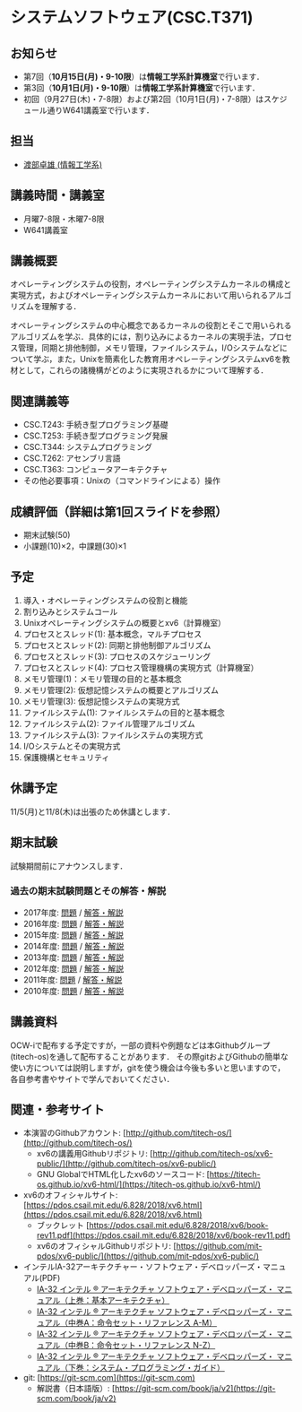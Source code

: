 # システムソフトウェア(CSC.T371)

## お知らせ
* 第7回（**10月15日(月)・9-10限**）は**情報工学系計算機室**で行います．
* 第3回（**10月1日(月)・9-10限**）は**情報工学系計算機室**で行います．
* 初回（9月27日(木)・7-8限）および第2回（10月1日(月)・7-8限）はスケジュール通りW641講義室で行います．

## 担当
* [渡部卓雄 (情報工学系)](http://www.psg.c.titech.ac.jp/~takuo/)

## 講義時間・講義室
* 月曜7-8限・木曜7-8限
* W641講義室

## 講義概要
オペレーティングシステムの役割，オペレーティングシステムカーネルの構成と実現方式，およびオペレーティングシステムカーネルにおいて用いられるアルゴリズムを理解する．

オペレーティングシステムの中心概念であるカーネルの役割とそこで用いられるアルゴリズムを学ぶ．具体的には，割り込みによるカーネルの実現手法，プロセス管理，同期と排他制御，メモリ管理，ファイルシステム，I/Oシステムなどについて学ぶ，また，Unixを簡素化した教育用オペレーティングシステムxv6を教材として，これらの諸機構がどのように実現されるかについて理解する．

## 関連講義等
* CSC.T243: 手続き型プログラミング基礎
* CSC.T253: 手続き型プログラミング発展
* CSC.T344: システムプログラミング
* CSC.T262: アセンブリ言語
* CSC.T363: コンピュータアーキテクチャ
* その他必要事項：Unixの（コマンドラインによる）操作

## 成績評価（詳細は第1回スライドを参照）
* 期末試験(50)
* 小課題(10)×2，中課題(30)×1

## 予定
1. 導入・オペレーティングシステムの役割と機能
2. 割り込みとシステムコール
3. Unixオペレーティングシステムの概要とxv6（計算機室）
4. プロセスとスレッド(1): 基本概念，マルチプロセス
5. プロセスとスレッド(2): 同期と排他制御アルゴリズム
6. プロセスとスレッド(3): プロセスのスケジューリング
7. プロセスとスレッド(4): プロセス管理機構の実現方式（計算機室）
8. メモリ管理(1)：メモリ管理の目的と基本概念
9. メモリ管理(2): 仮想記憶システムの概要とアルゴリズム
10. メモリ管理(3): 仮想記憶システムの実現方式
11. ファイルシステム(1): ファイルシステムの目的と基本概念
12. ファイルシステム(2): ファイル管理アルゴリズム
13. ファイルシステム(3): ファイルシステムの実現方式
14. I/Oシステムとその実現方式
15. 保護機構とセキュリティ

## 休講予定
11/5(月)と11/8(木)は出張のため休講とします．

## 期末試験

試験期間前にアナウンスします．

### 過去の期末試験問題とその解答・解説
* 2017年度: [問題](ex/2017.pdf) / [解答・解説](ex/2017a.pdf)
* 2016年度: [問題](ex/2016.pdf) / [解答・解説](ex/2016a.pdf)
* 2015年度: [問題](ex/2015.pdf) / [解答・解説](ex/2015a.pdf)
* 2014年度: [問題](ex/2014.pdf) / [解答・解説](ex/2014a.pdf)
* 2013年度: [問題](ex/2013.pdf) / [解答・解説](ex/2013a.pdf)
* 2012年度: [問題](ex/2012.pdf) / [解答・解説](ex/2012a.pdf)
* 2011年度: [問題](ex/2011.pdf) / [解答・解説](ex/2011a.pdf)
* 2010年度: [問題](ex/2010.pdf) / [解答・解説](ex/2010a.pdf)

## 講義資料
OCW-iで配布する予定ですが，一部の資料や例題などは本Githubグループ(titech-os)を通して配布することがあります．
その際gitおよびGithubの簡単な使い方については説明しますが，gitを使う機会は今後も多いと思いますので，各自参考書やサイトで学んでおいてください．

## 関連・参考サイト
* 本演習のGithubアカウント: [http://github.com/titech-os/](http://github.com/titech-os/)
  - xv6の講義用Githubリポジトリ: [http://github.com/titech-os/xv6-public/](http://github.com/titech-os/xv6-public/)
  - GNU GlobalでHTML化したxv6のソースコード: [https://titech-os.github.io/xv6-html/](https://titech-os.github.io/xv6-html/)
* xv6のオフィシャルサイト: [https://pdos.csail.mit.edu/6.828/2018/xv6.html](https://pdos.csail.mit.edu/6.828/2018/xv6.html)
  - ブックレット [https://pdos.csail.mit.edu/6.828/2018/xv6/book-rev11.pdf](https://pdos.csail.mit.edu/6.828/2018/xv6/book-rev11.pdf)
  - xv6のオフィシャルGithubリポジトリ: [https://github.com/mit-pdos/xv6-public/](https://github.com/mit-pdos/xv6-public/)
* インテルIA-32アーキテクチャー・ソフトウェア・デベロッパーズ・マニュアル(PDF)
  - [IA-32 インテル ® アーキテクチャ ソフトウェア・デベロッパーズ・ マニュアル（上巻：基本アーキテクチャ）](https://www.intel.co.jp/content/dam/www/public/ijkk/jp/ja/documents/developer/IA32_Arh_Dev_Man_Vol1_Online_i.pdf)
  - [IA-32 インテル ® アーキテクチャ ソフトウェア・デベロッパーズ・ マニュアル（中巻A：命令セット・リファレンス A-M）](https://www.intel.co.jp/content/dam/www/public/ijkk/jp/ja/documents/developer/IA32_Arh_Dev_Man_Vol2A_i.pdf)
  - [IA-32 インテル ® アーキテクチャ ソフトウェア・デベロッパーズ・ マニュアル（中巻B：命令セット・リファレンス N-Z）](https://www.intel.co.jp/content/dam/www/public/ijkk/jp/ja/documents/developer/IA32_Arh_Dev_Man_Vol2B_i.pdf)
  - [IA-32 インテル ® アーキテクチャ ソフトウェア・デベロッパーズ・ マニュアル（下巻：システム・プログラミング・ガイド）](https://www.intel.co.jp/content/dam/www/public/ijkk/jp/ja/documents/developer/IA32_Arh_Dev_Man_Vol3_i.pdf)
* git: [https://git-scm.com](https://git-scm.com)
  - 解説書（日本語版）: [https://git-scm.com/book/ja/v2](https://git-scm.com/book/ja/v2)
